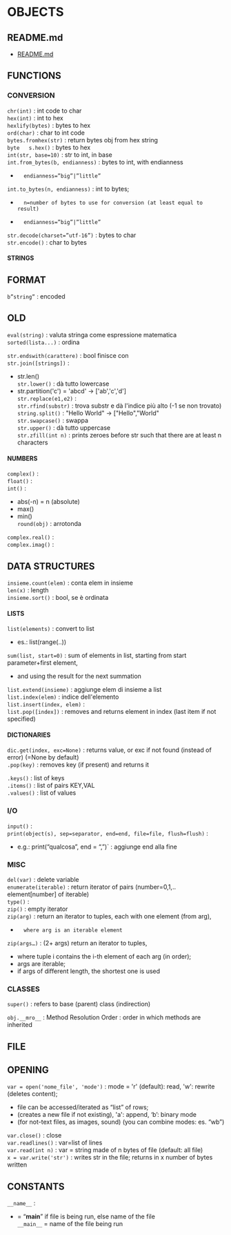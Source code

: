 # OBJECTS  
  
## README.md  
*	[README.md](./README.md)  

## FUNCTIONS
  
### CONVERSION 
`chr(int)` : int code to char  
`hex(int)` : int to hex  
`hexlify(bytes)` : bytes to hex  
`ord(char)` : char to int code  
`bytes.fromhex(str)` : return bytes obj from hex string  
`byte 	s.hex()` : bytes to hex  
`int(str, base=10)` : str to int, in base  
`int.from_bytes(b, endianness)` : bytes to int, with endianness  
*		endianness=”big”|”little”  

`int.to_bytes(n, endianness)` : int to bytes;  
*		n=number of bytes to use for conversion (at least equal to result)  
*		endianness=”big”|”little”  

`str.decode(charset=”utf-16”)` : bytes to char  
`str.encode()` : char to bytes  
  
  
#### STRINGS  
## FORMAT  
`b”string”` : encoded  
  
## OLD  
`eval(string)` : valuta stringa come espressione matematica  
`sorted(lista...)` : ordina  
  
`str.endswith(carattere)` : bool finisce con  
`str.join([strings])` :  
*	str.len()  
`str.lower()` : dà tutto lowercase  
*	str.partition('c') = 'abcd' -> ['ab','c','d']  
`str.replace(e1,e2)` :   
`str.rfind(substr)` : trova substr e dà l'indice più alto (-1 se non trovato)  
`string.split()` : "Hello World" ->  ["Hello","World"  
`str.swapcase()` : swappa  
`str.upper()` : dà tutto uppercase  
`str.zfill(int n)` : prints zeroes before str such that there are at least n characters  
  
  
#### NUMBERS  
`complex()` :  
`float()` :  
`int()` :  
  
*	abs(-n) = n (absolute)  
*	max()  
*	min()  
`round(obj)` : arrotonda  
  
`complex.real()` :  
`complex.imag()` :   
  
## DATA STRUCTURES  
`insieme.count(elem)` : conta elem in insieme  
`len(x)` : length  
`insieme.sort()` : bool, se è ordinata  
  
  
#### LISTS  
`list(elements)` : convert to list  
*	es.: list(range(..))  

`sum(list, start=0)` : sum of elements in list, starting from start parameter+first element,  
*	and using the result for the next summation  
  
`list.extend(insieme)` : aggiunge elem di insieme a list  
`list.index(elem)` : indice dell'elemento  
`list.insert(index, elem)` :  
`list.pop([index])` : removes and returns element in index (last item if not specified)  
  
#### DICTIONARIES  
`dic.get(index, exc=None)` : returns value, or exc if not found (instead of error) (=None by default)  
`.pop(key)` : removes key (if present) and returns it  
  
`.keys()` : list of keys  
`.items()` : list of pairs KEY,VAL  
`.values()` : list of values  
  
### I/O   
`input()` :   
`print(object(s), sep=separator, end=end, file=file, flush=flush)` :    
*	e.g.: print(“qualcosa”, end = “,”)` : aggiunge end alla fine   
  
### MISC   
  
`del(var)` : delete variable  
`enumerate(iterable)` : return iterator of pairs (number=0,1,.. element[number] of iterable)  
`type()` :   
`zip()` : empty iterator  
`zip(arg)` : return an iterator to tuples, each with one element (from arg),  
*		where arg is an iterable element  

`zip(args…)` : (2+ args) return an iterator to tuples,  
*	where tuple i contains the i-th element of each arg (in order);  
*	args are iterable;  
*	if args of different length, the shortest one is used  
  
  
### CLASSES  
`super()` : refers to base (parent) class (indirection)  
  
`obj.__mro__` : Method Resolution Order : order in which methods are inherited  
  
## FILE  
## OPENING  
`var = open('nome_file', 'mode')` : mode = 'r' (default): read, 'w': rewrite (deletes content);  
*	file can be accessed/iterated as “list” of rows;  
*	(creates a new file if not existing), 'a': append, ‘b’: binary mode
*	(for not-text files, as images, sound) (you can combine modes: es. “wb”)  

`var.close()` : close  
`var.readlines()` : var=list of lines  
`var.read(int n)` : var = string made of n bytes of file (default: all file)  
`x = var.write('str')` : writes str in the file; returns in x number of bytes written  
  
  



## CONSTANTS
  
`__name__` :    
*	= “__main__” if file is being run, else name of the file  
`__main__` = name of the file being run  





